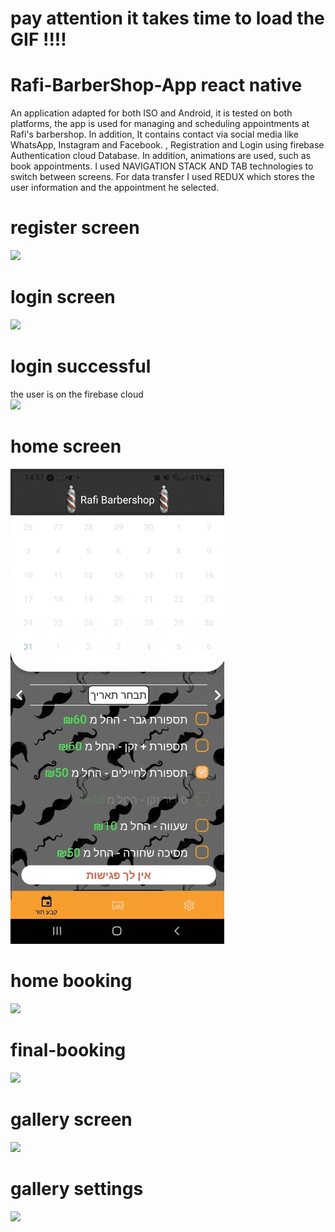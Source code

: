 # pay attention  it takes time to load the GIF !!!!

# Rafi-BarberShop-App react native

An application adapted for both ISO and Android, it is tested on both platforms, the app is used for managing and scheduling appointments at Rafi's barbershop. In addition, It contains contact via social media like WhatsApp, Instagram and Facebook.
, Registration and Login using firebase Authentication cloud Database.
In addition, animations are used, such as book appointments.
I used NAVIGATION STACK AND TAB technologies to switch between screens.
For data transfer I used REDUX which stores the user information and the appointment he selected.


# register screen
![](./gif-barbershop-app/register.gif)


# login screen
![](./gif-barbershop-app/login.gif)


# login successful
the user is on the firebase cloud 
<br>
![](./gif-barbershop-app/login-successful.gif)


# home screen
![](./gif-barbershop-app/home-selected.gif)


# home booking
![](./gif-barbershop-app/home-booking.gif)


# final-booking
![](./gif-barbershop-app/final-booking.gif)


# gallery screen
![](./gif-barbershop-app/gallery.gif)


# gallery settings
![](./gif-barbershop-app/settings.gif)
